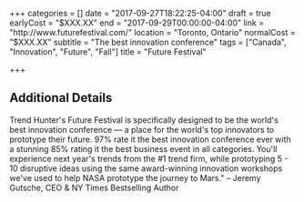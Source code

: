 +++
categories = []
date = "2017-09-27T18:22:25-04:00"
draft = true
earlyCost = "$XXX.XX"
end = "2017-09-29T00:00:00-04:00"
link = "http://www.futurefestival.com/"
location = "Toronto, Ontario"
normalCost = "$XXX.XX"
subtitle = "The best innovation conference"
tags = ["Canada", "Innovation", "Future", "Fall"]
title = "Future Festival"

+++
<!--more-->

## Additional Details

Trend Hunter's Future Festival is specifically designed to be the world's best innovation conference — a place for the world's top innovators to prototype their future. 97% rate it the best innovation conference ever with a stunning 85% rating it the best business event in all categories. You'll experience next year's trends from the #1 trend firm, while prototyping 5 - 10 disruptive ideas using the same award-winning innovation workshops we've used to help NASA prototype the journey to Mars." – Jeremy Gutsche, CEO & NY Times Bestselling Author
